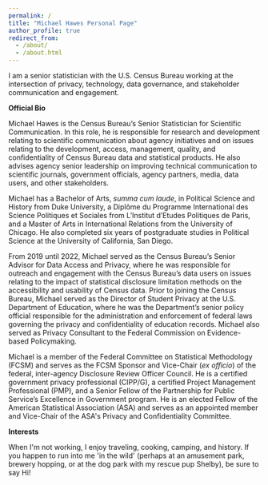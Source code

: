 ```yaml
---
permalink: /
title: "Michael Hawes Personal Page"
author_profile: true
redirect_from: 
  - /about/
  - /about.html
---
```


I am a senior statistician with the U.S. Census Bureau working at the intersection of privacy, technology, data governance, and stakeholder communication and engagement.

**Official Bio**

Michael Hawes is the Census Bureau’s Senior Statistician for Scientific Communication. In this role, he is responsible for research and development relating to scientific communication about agency initiatives and on issues relating to the development, access, management, quality, and confidentiality of Census Bureau data and statistical products. He also advises agency senior leadership on improving technical communication to scientific journals, government officials, agency partners, media, data users, and other stakeholders.

Michael has a Bachelor of Arts, *summa cum laude*, in Political Science and History from Duke University, a Diplôme du Programme International des Science Politiques et Sociales from L’Institut d’Etudes Politiques de Paris, and a Master of Arts in International Relations from the University of Chicago. He also completed six years of postgraduate studies in Political Science at the University of California, San Diego.

From 2019 until 2022, Michael served as the Census Bureau’s Senior Advisor for Data Access and Privacy, where he was responsible for outreach and engagement with the Census Bureau’s data users on issues relating to the impact of statistical disclosure limitation methods on the accessibility and usability of Census data. Prior to joining the Census Bureau, Michael served as the Director of Student Privacy at the U.S. Department of Education, where he was the Department’s senior policy official responsible for the administration and enforcement of federal laws governing the privacy and confidentiality of education records. Michael also served as Privacy Consultant to the Federal Commission on Evidence-based Policymaking.

Michael is a member of the Federal Committee on Statistical Methodology (FCSM) and serves as the FCSM Sponsor and Vice-Chair (*ex officio*) of the federal, inter-agency Disclosure Review Officer Council. He is a certified government privacy professional (CIPP/G), a certified Project Management Professional (PMP), and a Senior Fellow of the Partnership for Public Service’s Excellence in Government program. He is an elected Fellow of the American Statistical Association (ASA) and serves as an appointed member and Vice-Chair of the ASA's Privacy and Confidentiality Committee.

**Interests**

When I'm not working, I enjoy traveling, cooking, camping, and history. If you happen to run into me 'in the wild' (perhaps at an amusement park, brewery hopping, or at the dog park with my rescue pup Shelby), be sure to say Hi! 

